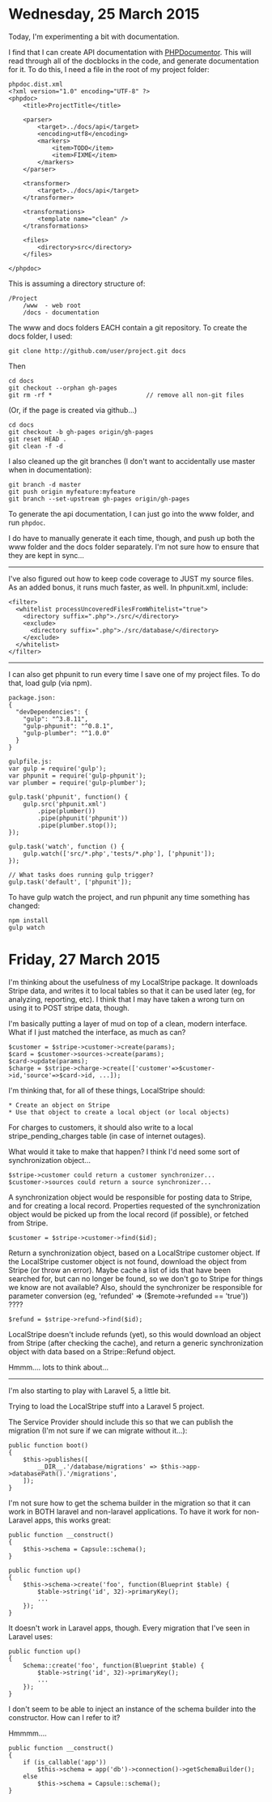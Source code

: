 Wednesday, 25 March 2015
========================
Today, I'm experimenting a bit with documentation.

I find that I can create API documentation with [PHPDocumentor](http://phpdoc.org/). This will read through all of the docblocks in the code, and generate documentation for it. To do this, I need a file in the root of my project folder:

    phpdoc.dist.xml 
    <?xml version="1.0" encoding="UTF-8" ?>
    <phpdoc>
        <title>ProjectTitle</title>

        <parser>
            <target>../docs/api</target>
            <encoding>utf8</encoding>        
            <markers>
                <item>TODO</item>
                <item>FIXME</item>
            </markers>
        </parser>

        <transformer>
            <target>../docs/api</target>
        </transformer>

        <transformations>
            <template name="clean" />
        </transformations>

        <files>
            <directory>src</directory>
        </files>

    </phpdoc>

This is assuming a directory structure of:

    /Project
        /www  - web root 
        /docs - documentation 

The www and docs folders EACH contain a git repository. To create the docs folder, I used:

    git clone http://github.com/user/project.git docs

Then 

    cd docs
    git checkout --orphan gh-pages
    git rm -rf *                          // remove all non-git files

(Or, if the page is created via github...)

    cd docs
    git checkout -b gh-pages origin/gh-pages
    git reset HEAD .
    git clean -f -d

I also cleaned up the git branches (I don't want to accidentally use master when in documentation):

    git branch -d master
    git push origin myfeature:myfeature 
    git branch --set-upstream gh-pages origin/gh-pages

To generate the api documentation, I can just go into the www folder, and run `phpdoc`. 

I do have to manually generate it each time, though, and push up both the www folder and the docs folder separately. I'm not sure how to ensure that they are kept in sync...

---
I've also figured out how to keep code coverage to JUST my source files. As an added bonus, it runs much faster, as well. In phpunit.xml, include:

    <filter>
      <whitelist processUncoveredFilesFromWhitelist="true">
        <directory suffix=".php">./src/</directory>
        <exclude>
          <directory suffix=".php">./src/database/</directory>
        </exclude>
      </whitelist>
    </filter>

---
I can also get phpunit to run every time I save one of my project files. To do that, load gulp (via npm).

    package.json:
    {
      "devDependencies": {
        "gulp": "^3.8.11",
        "gulp-phpunit": "^0.8.1",
        "gulp-plumber": "^1.0.0"
      }
    }

    gulpfile.js:
    var gulp = require('gulp');
    var phpunit = require('gulp-phpunit'); 
    var plumber = require('gulp-plumber');

    gulp.task('phpunit', function() {
        gulp.src('phpunit.xml')
            .pipe(plumber())
            .pipe(phpunit('phpunit'))
            .pipe(plumber.stop());
    });

    gulp.task('watch', function () {
        gulp.watch(['src/*.php','tests/*.php'], ['phpunit']);
    });

    // What tasks does running gulp trigger?
    gulp.task('default', ['phpunit']);

To have gulp watch the project, and run phpunit any time something has changed:

    npm install
    gulp watch



Friday, 27 March 2015
========================
I'm thinking about the usefulness of my LocalStripe package. It downloads Stripe data, and writes it to local tables so that it can be used later (eg, for analyzing, reporting, etc). I think that I may have taken a wrong turn on using it to POST stripe data, though. 

I'm basically putting a layer of mud on top of a clean, modern interface. What if I just matched the interface, as much as can?

    $customer = $stripe->customer->create(params);
    $card = $customer->sources->create(params);
    $card->update(params);
    $charge = $stripe->charge->create(['customer'=>$customer->id,'source'=>$card->id, ...]);

I'm thinking that, for all of these things, LocalStripe should:

    * Create an object on Stripe
    * Use that object to create a local object (or local objects)

For charges to customers, it should also write to a local stripe_pending_charges table (in case of internet outages).

What would it take to make that happen? I think I'd need some sort of synchronization object...

    $stripe->customer could return a customer synchronizer...
    $customer->sources could return a source synchronizer...

A synchronization object would be responsible for posting data to Stripe, and for creating a local record. Properties requested of the synchronization object would be picked up from the local record (if possible), or fetched from Stripe.

    $customer = $stripe->customer->find($id);

Return a synchronization object, based on a LocalStripe customer object. If the LocalStripe customer object is not found, download the object from Stripe (or throw an error). Maybe cache a list of ids that have been searched for, but can no longer be found, so we don't go to Stripe for things we know are not available? Also, should the synchronizer be responsible for parameter conversion (eg, 'refunded' => ($remote->refunded == 'true')) ????

    $refund = $stripe->refund->find($id);

LocalStripe doesn't include refunds (yet), so this would download an object from Stripe (after checking the cache), and return a generic synchronization object with data based on a Stripe::Refund object.

Hmmm.... lots to think about...

---
I'm also starting to play with Laravel 5, a little bit.

Trying to load the LocalStripe stuff into a Laravel 5 project.

The Service Provider should include this so that we can publish the migration (I'm not sure if we can migrate without it...):

    public function boot()
    {
        $this->publishes([
            __DIR__.'/database/migrations' => $this->app->databasePath().'/migrations',
        ]);
    }

I'm not sure how to get the schema builder in the migration so that it can work in BOTH laravel and non-laravel applications. To have it work for non-Laravel apps, this works great:

    public function __construct()
    {
        $this->schema = Capsule::schema();
    }

    public function up()
    {
        $this->schema->create('foo', function(Blueprint $table) {
            $table->string('id', 32)->primaryKey();
            ...
        });
    }

It doesn't work in Laravel apps, though. Every migration that I've seen in Laravel uses:

    public function up()
    {
        Schema::create('foo', function(Blueprint $table) {
            $table->string('id', 32)->primaryKey();
            ...
        });
    }

I don't seem to be able to inject an instance of the schema builder into the constructor. How can I refer to it?

Hmmmm....

    public function __construct()
    {
        if (is_callable('app'))
            $this->schema = app('db')->connection()->getSchemaBuilder();
        else
            $this->schema = Capsule::schema();
    }

